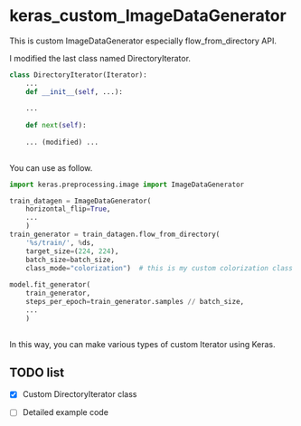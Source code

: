 # keras_custom_ImageDataGenerator

This is custom ImageDataGenerator especially flow_from_directory API.

I modified the last class named DirectoryIterator.

```python
class DirectoryIterator(Iterator):
	...
    def __init__(self, ...):
    
    ...
    
    def next(self):
    
    ... (modified) ...
    
```

You can use as follow.

```python
import keras.preprocessing.image import ImageDataGenerator

train_datagen = ImageDataGenerator(
	horizontal_flip=True,
    ...
    )
train_generator = train_datagen.flow_from_directory(
	'%s/train/', %ds,
    target_size=(224, 224),
    batch_size=batch_size,
    class_mode="colorization")  # this is my custom colorization class model.
    
model.fit_generator(
	train_generator,
    steps_per_epoch=train_generator.samples // batch_size,
    ...
    )
    
```

In this way, you can make various types of custom Iterator using Keras.

## TODO list

- [x] Custom DirectoryIterator class
- [ ] Detailed example code

